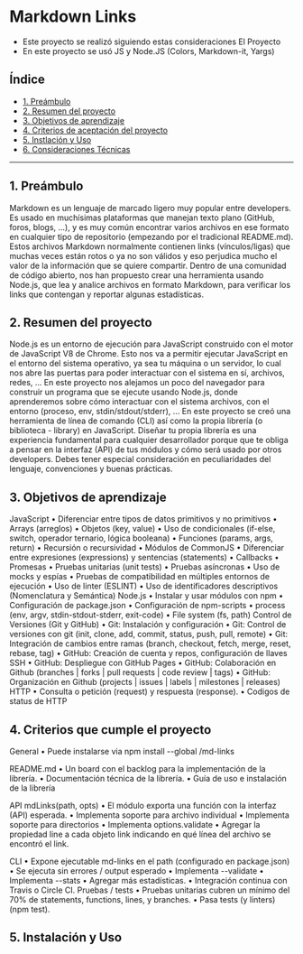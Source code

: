 # Markdown Links
*	Este proyecto se realizó siguiendo estas consideraciones El Proyecto 
* En este proyecto se usó JS y Node.JS (Colors, Markdown-it, Yargs)


## Índice

* [1. Preámbulo](#1-preámbulo)
* [2. Resumen del proyecto](#2-resumen-del-proyecto)
* [3. Objetivos de aprendizaje](#3-objetivos-de-aprendizaje)
* [4. Criterios de aceptación del proyecto](#4-criterios-de-aceptación-del-proyecto)
* [5. Instlación y Uso](#5-instalación-y-uso)
* [6. Consideraciones Técnicas](#7-consideraciones-técnicas)


***

## 1. Preámbulo

Markdown es un lenguaje de marcado ligero muy popular entre developers. Es usado en muchísimas plataformas que manejan texto plano (GitHub, foros, blogs, ...), y es muy común encontrar varios archivos en ese formato en cualquier tipo de repositorio (empezando por el tradicional README.md).
Estos archivos Markdown normalmente contienen links (vínculos/ligas) que muchas veces están rotos o ya no son válidos y eso perjudica mucho el valor de la información que se quiere compartir.
Dentro de una comunidad de código abierto, nos han propuesto crear una herramienta usando Node.js, que lea y analice archivos en formato Markdown, para verificar los links que contengan y reportar algunas estadísticas.
 
## 2. Resumen del proyecto
Node.js es un entorno de ejecución para JavaScript construido con el motor de JavaScript V8 de Chrome. Esto nos va a permitir ejecutar JavaScript en el entorno del sistema operativo, ya sea tu máquina o un servidor, lo cual nos abre las puertas para poder interactuar con el sistema en sí, archivos, redes, ...
En este proyecto nos alejamos un poco del navegador para construir un programa que se ejecute usando Node.js, donde aprenderemos sobre cómo interactuar con el sistema archivos, con el entorno (proceso, env, stdin/stdout/stderr), ...
En este proyecto se creó una herramienta de línea de comando (CLI) así como la propia librería (o biblioteca - library) en JavaScript.
Diseñar tu propia librería es una experiencia fundamental para cualquier desarrollador porque que te obliga a pensar en la interfaz (API) de tus módulos y cómo será usado por otros developers. Debes tener especial consideración en peculiaridades del lenguaje, convenciones y buenas prácticas.

## 3. Objetivos de aprendizaje
JavaScript
•	  Diferenciar entre tipos de datos primitivos y no primitivos
•	  Arrays (arreglos)
•	  Objetos (key, value)
•	  Uso de condicionales (if-else, switch, operador ternario, lógica booleana)
•	  Funciones (params, args, return)
•	  Recursión o recursividad
•	  Módulos de CommonJS
•	  Diferenciar entre expresiones (expressions) y sentencias (statements)
•	  Callbacks
•	  Promesas
•	  Pruebas unitarias (unit tests)
•	  Pruebas asíncronas
•	  Uso de mocks y espías
•	  Pruebas de compatibilidad en múltiples entornos de ejecución
•	  Uso de linter (ESLINT)
•	  Uso de identificadores descriptivos (Nomenclatura y Semántica)
Node.js
•	  Instalar y usar módulos con npm
•	  Configuración de package.json
•	  Configuración de npm-scripts
•	  process (env, argv, stdin-stdout-stderr, exit-code)
•	  File system (fs, path)
Control de Versiones (Git y GitHub)
•	  Git: Instalación y configuración
•	  Git: Control de versiones con git (init, clone, add, commit, status, push, pull, remote)
•	  Git: Integración de cambios entre ramas (branch, checkout, fetch, merge, reset, rebase, tag)
•	  GitHub: Creación de cuenta y repos, configuración de llaves SSH
•	  GitHub: Despliegue con GitHub Pages
•	  GitHub: Colaboración en Github (branches | forks | pull requests | code review | tags)
•	  GitHub: Organización en Github (projects | issues | labels | milestones | releases)
HTTP
•	  Consulta o petición (request) y respuesta (response).
•	  Codigos de status de HTTP

## 4. Criterios que cumple el proyecto
General
•	  Puede instalarse via npm install --global <github-user>/md-links

README.md
•	  Un board con el backlog para la implementación de la librería.
•	  Documentación técnica de la librería.
•	  Guía de uso e instalación de la librería

API mdLinks(path, opts)
•	  El módulo exporta una función con la interfaz (API) esperada.
•	  Implementa soporte para archivo individual
•	  Implementa soporte para directorios
•	  Implementa options.validate
•	  Agregar la propiedad line a cada objeto link indicando en qué línea del archivo se encontró el link.

CLI
•	  Expone ejecutable md-links en el path (configurado en package.json)
•	  Se ejecuta sin errores / output esperado
•	  Implementa --validate
•	  Implementa --stats
•	  Agregar más estadísticas.
•	  Integración continua con Travis o Circle CI.
Pruebas / tests
•	  Pruebas unitarias cubren un mínimo del 70% de statements, functions, lines, y branches.
•	  Pasa tests (y linters) (npm test).
## 5. Instalación y Uso
